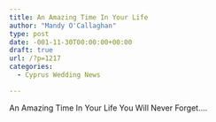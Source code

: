 ```yaml
---
title: An Amazing Time In Your Life
author: "Mandy O'Callaghan"
type: post
date: -001-11-30T00:00:00+00:00
draft: true
url: /?p=1217
categories:
  - Cyprus Wedding News

---
```

An Amazing Time In Your Life You Will Never Forget&#8230;.